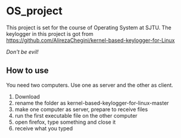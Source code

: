 # OS_project
This project is set for the course of Operating System at SJTU.
The keylogger in this project is got from https://github.com/AlirezaChegini/kernel-based-keylogger-for-Linux
  
*Don't be evil!*
  
## How to use
You need two computers. Use one as server and the other as client.
1. Download
2. rename the folder as kernel-based-keylogger-for-linux-master
3. make one computer as server, prepare to receive files
4. run the first executable file on the other computer
5. open firefox, type something and close it
6. receive what you typed
